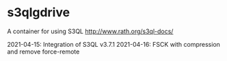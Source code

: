 # s3qlgdrive

A container for using S3QL http://www.rath.org/s3ql-docs/

2021-04-15: Integration of S3QL v3.7.1
2021-04-16: FSCK with compression and remove force-remote
